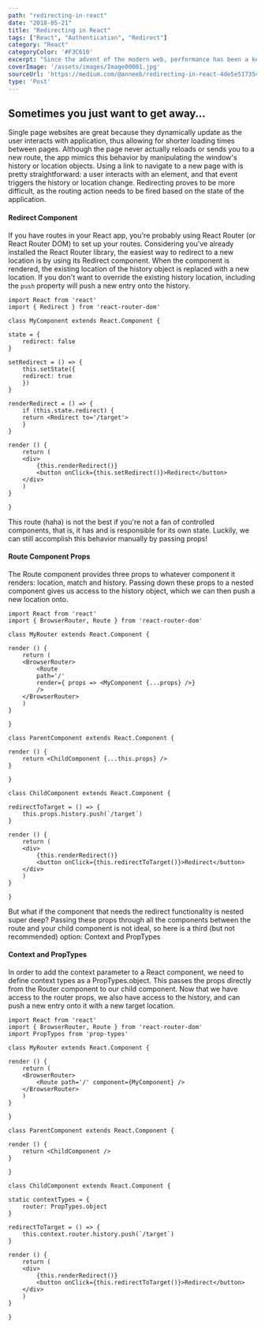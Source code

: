 ```yaml
---
path: "redirecting-in-react"
date: "2018-05-21"
title: "Redirecting in React"
tags: ["React", "Authentication", "Redirect"]
category: "React"
categoryColor: '#F3C610'
excerpt: "Since the advent of the modern web, performance has been a key consideration when designing a website or a web app. When a website requires no server interaction whatsoever, what is hosted on the web is served to a user as is, this is referred to as a static site."
coverImage: '/assets/images/Image00001.jpg'
sourceUrl: 'https://medium.com/@anneeb/redirecting-in-react-4de5e517354a'
type: 'Post'
---
```


<!-- # Redirecting in React -->

## Sometimes you just want to get away…

Single page websites are great because they dynamically update as the user interacts with application, thus allowing for shorter loading times between pages. Although the page never actually reloads or sends you to a new route, the app mimics this behavior by manipulating the window's history or location objects. Using a link to navigate to a new page with is pretty straightforward: a user interacts with an element, and that event triggers the history or location change. Redirecting proves to be more difficult, as the routing action needs to be fired based on the state of the application.

#### Redirect Component

If you have routes in your React app, you're probably using React Router (or React Router DOM) to set up your routes. Considering you've already installed the React Router library, the easiest way to redirect to a new location is by using its Redirect component. When the component is rendered, the existing location of the history object is replaced with a new location. If you don't want to override the existing history location, including the `push` property will push a new entry onto the history.

    import React from 'react'
    import { Redirect } from 'react-router-dom'

    class MyComponent extends React.Component {

    state = {
        redirect: false
    }

    setRedirect = () => {
        this.setState({
        redirect: true
        })
    }

    renderRedirect = () => {
        if (this.state.redirect) {
        return <Redirect to='/target'>
        }
    }

    render () {
        return (
        <div>
            {this.renderRedirect()}
            <button onClick={this.setRedirect()}>Redirect</button>
        </div>
        )
    }

    }


This route (haha) is not the best if you're not a fan of controlled components, that is, it has and is responsible for its own state. Luckily, we can still accomplish this behavior manually by passing props!

#### Route Component Props

The Route component provides three props to whatever component it renders: location, match and history. Passing down these props to a nested component gives us access to the history object, which we can then push a new location onto.

    import React from 'react'
    import { BrowserRouter, Route } from 'react-router-dom'

    class MyRouter extends React.Component {

    render () {
        return (
        <BrowserRouter>
            <Route
            path='/'
            render={ props => <MyComponent {...props} />}
            />
        </BrowserRouter>
        )
    }

    }

    class ParentComponent extends React.Component {

    render () {
        return <ChildComponent {...this.props} />
    }

    }

    class ChildComponent extends React.Component {

    redirectToTarget = () => {
        this.props.history.push(`/target`)
    }

    render () {
        return (
        <div>
            {this.renderRedirect()}
            <button onClick={this.redirectToTarget()}>Redirect</button>
        </div>
        )
    }

    }

But what if the component that needs the redirect functionality is nested super deep? Passing these props through all the components between the route and your child component is not ideal, so here is a third (but not recommended) option: Context and PropTypes

#### Context and PropTypes

In order to add the context parameter to a React component, we need to define context types as a PropTypes.object. This passes the props directly from the Router component to our child component. Now that we have access to the router props, we also have access to the history, and can push a new entry onto it with a new target location.

    import React from 'react'
    import { BrowserRouter, Route } from 'react-router-dom'
    import PropTypes from 'prop-types'

    class MyRouter extends React.Component {

    render () {
        return (
        <BrowserRouter>
            <Route path='/' component={MyComponent} />
        </BrowserRouter>
        )
    }

    }

    class ParentComponent extends React.Component {

    render () {
        return <ChildComponent />
    }

    }

    class ChildComponent extends React.Component {

    static contextTypes = {
        router: PropTypes.object
    }

    redirectToTarget = () => {
        this.context.router.history.push(`/target`)
    }

    render () {
        return (
        <div>
            {this.renderRedirect()}
            <button onClick={this.redirectToTarget()}>Redirect</button>
        </div>
        )
    }

    }
